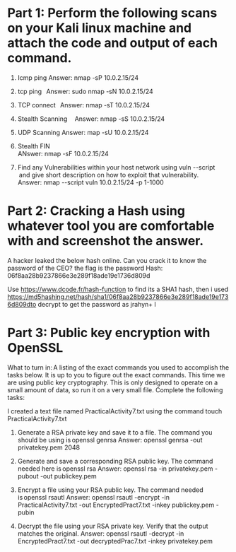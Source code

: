 # Part 1: Perform the following scans on your Kali linux machine and attach the code and output of each command. 

1. Icmp ping
   Answer: nmap -sP 10.0.2.15/24                   

2. tcp ping  
   Answer: sudo nmap -sN 10.0.2.15/24                       

3. TCP connect  
   Answer: nmap -sT 10.0.2.15/24               

4. Stealth Scanning    
   Answer: nmap -sS 10.0.2.15/24        

5. UDP Scanning 
   Answer: map -sU 10.0.2.15/24             

6. Stealth FIN    
   ANswer: nmap -sF 10.0.2.15/24

7. Find any Vulnerabilities within your host network using vuln --script     and give short description on how to exploit that vulnerability.          
   Answer: nmap --script vuln 10.0.2.15/24 -p 1-1000

# Part 2: Cracking a Hash using whatever tool you are comfortable with and screenshot the answer.  

A hacker leaked the below hash online. Can you crack it to know the password of the CEO? the flag is the password Hash: 06f8aa28b9237866e3e289f18ade19e1736d809d 

 Use https://www.dcode.fr/hash-function to find its a SHA1 hash, then i used https://md5hashing.net/hash/sha1/06f8aa28b9237866e3e289f18ade19e1736d809dto decrypt to get the password as jrahyn+ l

# Part 3: Public key encryption with OpenSSL 

What to turn in: A listing of the exact commands you used to accomplish the tasks below. 
It is up to you to figure out the exact commands. This time we are using public key cryptography. This is only designed to operate on a small amount of data, so run it on a very small file. 
Complete the following tasks: 

I created a text file named PracticalActivity7.txt using the command touch PracticalActivity7.txt 

1. Generate a RSA private key and save it to a file. The command you should be using is openssl genrsa 
Answer: openssl genrsa -out privatekey.pem 2048

2. Generate and save a corresponding RSA public key. The command needed here is openssl rsa 
Answer: openssl rsa -in privatekey.pem -pubout -out publickey.pem

3. Encrypt a file using your RSA public key. The command needed is openssl rsautl 
Answer: openssl rsautl -encrypt -in PracticalActivity7.txt -out EncryptedPract7.txt -inkey publickey.pem -pubin

4. Decrypt the file using your RSA private key. Verify that the output matches the original.
Answer: openssl rsautl -decrypt -in EncryptedPract7.txt -out decryptedPrac7.txt -inkey privatekey.pem

 